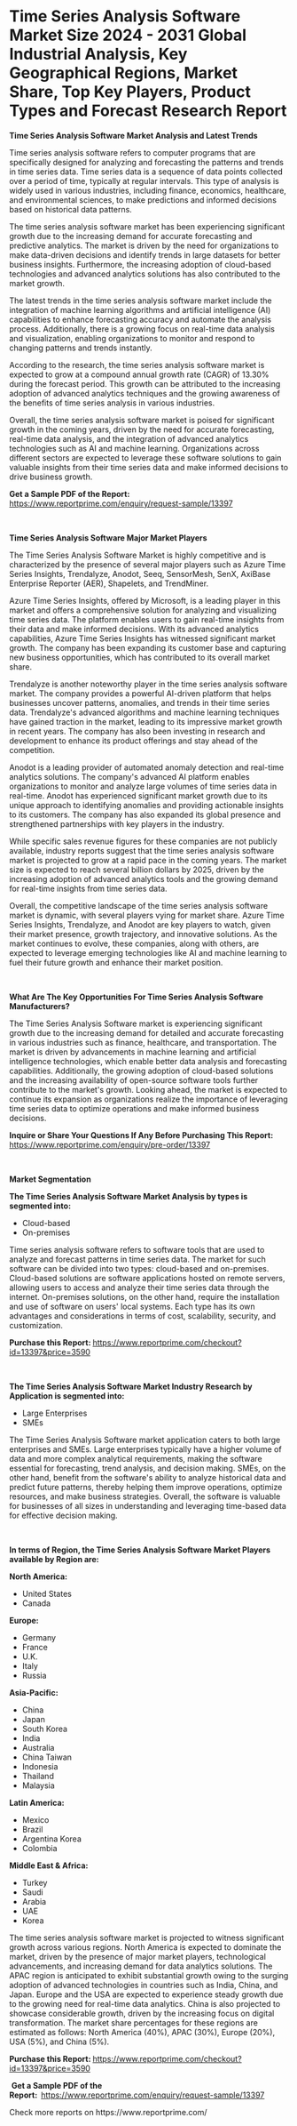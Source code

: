 <p><h1>Time Series Analysis Software Market Size 2024 - 2031 Global Industrial Analysis, Key Geographical Regions, Market Share, Top Key Players, Product Types and Forecast Research Report</h1></p><p><strong>Time Series Analysis Software Market Analysis and Latest Trends</strong></p>
<p><p>Time series analysis software refers to computer programs that are specifically designed for analyzing and forecasting the patterns and trends in time series data. Time series data is a sequence of data points collected over a period of time, typically at regular intervals. This type of analysis is widely used in various industries, including finance, economics, healthcare, and environmental sciences, to make predictions and informed decisions based on historical data patterns.</p><p>The time series analysis software market has been experiencing significant growth due to the increasing demand for accurate forecasting and predictive analytics. The market is driven by the need for organizations to make data-driven decisions and identify trends in large datasets for better business insights. Furthermore, the increasing adoption of cloud-based technologies and advanced analytics solutions has also contributed to the market growth.</p><p>The latest trends in the time series analysis software market include the integration of machine learning algorithms and artificial intelligence (AI) capabilities to enhance forecasting accuracy and automate the analysis process. Additionally, there is a growing focus on real-time data analysis and visualization, enabling organizations to monitor and respond to changing patterns and trends instantly.</p><p>According to the research, the time series analysis software market is expected to grow at a compound annual growth rate (CAGR) of 13.30% during the forecast period. This growth can be attributed to the increasing adoption of advanced analytics techniques and the growing awareness of the benefits of time series analysis in various industries.</p><p>Overall, the time series analysis software market is poised for significant growth in the coming years, driven by the need for accurate forecasting, real-time data analysis, and the integration of advanced analytics technologies such as AI and machine learning. Organizations across different sectors are expected to leverage these software solutions to gain valuable insights from their time series data and make informed decisions to drive business growth.</p></p>
<p><strong>Get a Sample PDF of the Report:&nbsp;</strong> <a href="https://www.reportprime.com/enquiry/request-sample/13397">https://www.reportprime.com/enquiry/request-sample/13397</a></p>
<p>&nbsp;</p>
<p><strong>Time Series Analysis Software Major Market Players</strong></p>
<p><p>The Time Series Analysis Software Market is highly competitive and is characterized by the presence of several major players such as Azure Time Series Insights, Trendalyze, Anodot, Seeq, SensorMesh, SenX, AxiBase Enterprise Reporter (AER), Shapelets, and TrendMiner.</p><p>Azure Time Series Insights, offered by Microsoft, is a leading player in this market and offers a comprehensive solution for analyzing and visualizing time series data. The platform enables users to gain real-time insights from their data and make informed decisions. With its advanced analytics capabilities, Azure Time Series Insights has witnessed significant market growth. The company has been expanding its customer base and capturing new business opportunities, which has contributed to its overall market share.</p><p>Trendalyze is another noteworthy player in the time series analysis software market. The company provides a powerful AI-driven platform that helps businesses uncover patterns, anomalies, and trends in their time series data. Trendalyze's advanced algorithms and machine learning techniques have gained traction in the market, leading to its impressive market growth in recent years. The company has also been investing in research and development to enhance its product offerings and stay ahead of the competition.</p><p>Anodot is a leading provider of automated anomaly detection and real-time analytics solutions. The company's advanced AI platform enables organizations to monitor and analyze large volumes of time series data in real-time. Anodot has experienced significant market growth due to its unique approach to identifying anomalies and providing actionable insights to its customers. The company has also expanded its global presence and strengthened partnerships with key players in the industry.</p><p>While specific sales revenue figures for these companies are not publicly available, industry reports suggest that the time series analysis software market is projected to grow at a rapid pace in the coming years. The market size is expected to reach several billion dollars by 2025, driven by the increasing adoption of advanced analytics tools and the growing demand for real-time insights from time series data.</p><p>Overall, the competitive landscape of the time series analysis software market is dynamic, with several players vying for market share. Azure Time Series Insights, Trendalyze, and Anodot are key players to watch, given their market presence, growth trajectory, and innovative solutions. As the market continues to evolve, these companies, along with others, are expected to leverage emerging technologies like AI and machine learning to fuel their future growth and enhance their market position.</p></p>
<p>&nbsp;</p>
<p><strong>What Are The Key Opportunities For Time Series Analysis Software Manufacturers?</strong></p>
<p><p>The Time Series Analysis Software market is experiencing significant growth due to the increasing demand for detailed and accurate forecasting in various industries such as finance, healthcare, and transportation. The market is driven by advancements in machine learning and artificial intelligence technologies, which enable better data analysis and forecasting capabilities. Additionally, the growing adoption of cloud-based solutions and the increasing availability of open-source software tools further contribute to the market's growth. Looking ahead, the market is expected to continue its expansion as organizations realize the importance of leveraging time series data to optimize operations and make informed business decisions.</p></p>
<p><strong>Inquire or Share Your Questions If Any Before Purchasing This Report:</strong> <a href="https://www.reportprime.com/enquiry/pre-order/13397">https://www.reportprime.com/enquiry/pre-order/13397</a></p>
<p>&nbsp;</p>
<p><strong>Market Segmentation</strong></p>
<p><strong>The Time Series Analysis Software Market Analysis by types is segmented into:</strong></p>
<p><ul><li>Cloud-based</li><li>On-premises</li></ul></p>
<p><p>Time series analysis software refers to software tools that are used to analyze and forecast patterns in time series data. The market for such software can be divided into two types: cloud-based and on-premises. Cloud-based solutions are software applications hosted on remote servers, allowing users to access and analyze their time series data through the internet. On-premises solutions, on the other hand, require the installation and use of software on users' local systems. Each type has its own advantages and considerations in terms of cost, scalability, security, and customization.</p></p>
<p><strong>Purchase this Report:&nbsp;</strong><a href="https://www.reportprime.com/checkout?id=13397&price=3590">https://www.reportprime.com/checkout?id=13397&price=3590</a></p>
<p>&nbsp;</p>
<p><strong>The Time Series Analysis Software Market Industry Research by Application is segmented into:</strong></p>
<p><ul><li>Large Enterprises</li><li>SMEs</li></ul></p>
<p><p>The Time Series Analysis Software market application caters to both large enterprises and SMEs. Large enterprises typically have a higher volume of data and more complex analytical requirements, making the software essential for forecasting, trend analysis, and decision making. SMEs, on the other hand, benefit from the software's ability to analyze historical data and predict future patterns, thereby helping them improve operations, optimize resources, and make business strategies. Overall, the software is valuable for businesses of all sizes in understanding and leveraging time-based data for effective decision making.</p></p>
<p>&nbsp;</p>
<p><strong>In terms of Region, the Time Series Analysis Software Market Players available by Region are:</strong></p>
<p>
    <p> <strong> North America: </strong>
        <ul>
            <li>United States</li>
            <li>Canada</li>
        </ul>
        </p> 
    <p> <strong> Europe: </strong>
        <ul>
            <li>Germany</li>
            <li>France</li>
            <li>U.K.</li>
            <li>Italy</li>
            <li>Russia</li>
        </ul>
        </p> 
    <p> <strong> Asia-Pacific: </strong>
        <ul>
            <li>China</li>
            <li>Japan</li>
            <li>South Korea</li>
            <li>India</li>
            <li>Australia</li>
            <li>China Taiwan</li>
            <li>Indonesia</li>
            <li>Thailand</li>
            <li>Malaysia</li>
        </ul>
        </p> 
    <p> <strong> Latin America: </strong>
        <ul>
            <li>Mexico</li>
            <li>Brazil</li>
            <li>Argentina Korea</li>
            <li>Colombia</li>
        </ul>
        </p> 
    <p> <strong> Middle East & Africa: </strong>
        <ul>
            <li>Turkey</li>
            <li>Saudi</li>
            <li>Arabia</li>
            <li>UAE</li>
            <li>Korea</li>
        </ul>
    </p>
    </p>
<p><p>The time series analysis software market is projected to witness significant growth across various regions. North America is expected to dominate the market, driven by the presence of major market players, technological advancements, and increasing demand for data analytics solutions. The APAC region is anticipated to exhibit substantial growth owing to the surging adoption of advanced technologies in countries such as India, China, and Japan. Europe and the USA are expected to experience steady growth due to the growing need for real-time data analytics. China is also projected to showcase considerable growth, driven by the increasing focus on digital transformation. The market share percentages for these regions are estimated as follows: North America (40%), APAC (30%), Europe (20%), USA (5%), and China (5%).</p></p>
<p><strong>Purchase this Report: </strong><a href="https://www.reportprime.com/checkout?id=13397&price=3590">https://www.reportprime.com/checkout?id=13397&price=3590</a></p>
<p>&nbsp;<strong>Get a Sample PDF of the Report:&nbsp;&nbsp;</strong><a href="https://www.reportprime.com/enquiry/request-sample/13397">https://www.reportprime.com/enquiry/request-sample/13397</a></p>
<p><strong></strong></p>
<p>Check more reports on https://www.reportprime.com/</p>